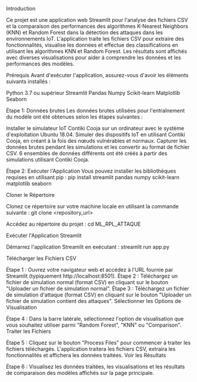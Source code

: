 Introduction



Ce projet est une application web Streamlit pour l'analyse des fichiers CSV et la comparaison des performances des algorithmes K-Nearest Neighbors (KNN) et Random Forest dans la détection des attaques dans les environnements IoT. L'application traite les fichiers CSV pour extraire des fonctionnalités, visualise les données et effectue des classifications en utilisant les algorithmes KNN et Random Forest. Les résultats sont affichés avec diverses visualisations pour aider à comprendre les données et les performances des modèles.

Prérequis
Avant d'exécuter l'application, assurez-vous d'avoir les éléments suivants installés :

Python 3.7 ou supérieur
Streamlit
Pandas
Numpy
Scikit-learn
Matplotlib
Seaborn

Étape 1: Données brutes
Les données brutes utilisées pour l'entraînement du modèle ont été obtenues selon les étapes suivantes :

Installer le simulateur IoT Contiki Cooja sur un ordinateur avec le système d'exploitation Ubuntu 18.04.
Simuler des dispositifs IoT en utilisant Contiki Cooja, en créant à la fois des nœuds vulnérables et normaux.
Capturer les données brutes pendant les simulations et les convertir au format de fichier CSV.
6 ensembles de données différents ont été créés à partir des simulations utilisant Contiki Cooja.

Étape 2: Exécuter l'Application
Vous pouvez installer les bibliothèques requises en utilisant pip :
pip install streamlit pandas numpy scikit-learn matplotlib seaborn

Cloner le Répertoire

Clonez ce répertoire sur votre machine locale en utilisant la commande suivante :
git clone <repository_url>

Accédez au répertoire du projet :
cd ML_RPL_ATTAQUE

Exécuter l'Application Streamlit

Démarrez l'application Streamlit en exécutant :
streamlit run app.py


Télécharger les Fichiers CSV

Étape 1 : Ouvrez votre navigateur web et accédez à l'URL fournie par Streamlit (typiquement http://localhost:8501).
Étape 2 : Téléchargez un fichier de simulation normal (format CSV) en cliquant sur le bouton "Uploader un fichier de simulation normal".
Étape 3 : Téléchargez un fichier de simulation d'attaque (format CSV) en cliquant sur le bouton "Uploader un fichier de simulation contient des attaques".
Sélectionner les Options de Visualisation

Étape 4 : Dans la barre latérale, sélectionnez l'option de visualisation que vous souhaitez utiliser parmi "Random Forest", "KNN" ou "Comparison".
Traiter les Fichiers

Étape 5 : Cliquez sur le bouton "Process Files" pour commencer à traiter les fichiers téléchargés. L'application traitera les fichiers CSV, extraira les fonctionnalités et affichera les données traitées.
Voir les Résultats

Étape 6 : Visualisez les données traitées, les visualisations et les résultats de comparaison des modèles affichés sur la page principale.


